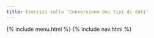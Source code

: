 ```yaml
---
title: Esercizi sulla ‘Conversione dei tipi di dati’
---
```


{% include menu.html %}
{% include nav.html %}